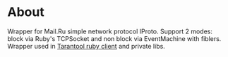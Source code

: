 # About

Wrapper for Mail.Ru simple network protocol IProto. Support 2 modes: block via Ruby's TCPSocket and non block via EventMachine with fiblers.
Wrapper used in [Tarantool ruby client](http://github.com/mailru/tarantool-ruby) and private libs.